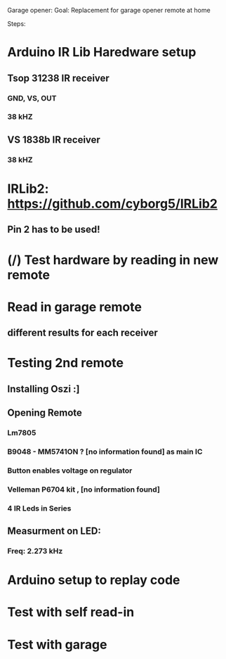 Garage opener:
Goal: Replacement for garage opener remote at home

Steps:
# Arduino IR Lib Haredware setup
## Tsop 31238 IR receiver
### GND, VS, OUT
### 38 kHZ 
## VS 1838b IR receiver
### 38 kHZ
# IRLib2: https://github.com/cyborg5/IRLib2
## Pin 2 has to be used!
# (/) Test hardware by reading in new remote

# Read in garage remote
## different results for each receiver

# Testing 2nd remote
## Installing Oszi :]
## Opening Remote
### Lm7805
### B9048 - MM5741ON ? [no information found] as main IC 
### Button enables voltage on regulator
### Velleman P6704 kit , [no information found]
### 4 IR Leds in Series
## Measurment on LED:
### Freq: 2.273 kHz
# Arduino setup to replay code
# Test with self read-in
# Test with garage